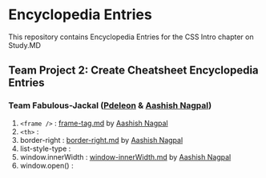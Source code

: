 # Encyclopedia Entries
This repository contains Encyclopedia Entries for the CSS Intro chapter on Study.MD

## Team Project 2: Create Cheatsheet Encyclopedia Entries

### Team Fabulous-Jackal ([Pdeleon](https://github.com/pdeleon) & [Aashish Nagpal](https://github.com/aashishnagpal))

1. `<frame />` : [frame-tag.md](https://github.com/aashishnagpal/encyclopedia-entries/blob/master/frame-tag.md) by [Aashish Nagpal](https://github.com/aashishnagpal)
2. `<th>` : 
3. border-right : [border-right.md](https://github.com/aashishnagpal/encyclopedia-entries/blob/master/border-right.md) by [Aashish Nagpal](https://github.com/aashishnagpal)
4. list-style-type : 
5. window.innerWidth : [window-innerWidth.md](https://github.com/aashishnagpal/encyclopedia-entries/blob/master/window-innerWidth.md) by [Aashish Nagpal](https://github.com/aashishnagpal)
6. window.open() : 

